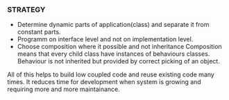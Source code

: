 ### STRATEGY
- Determine dynamic parts of application(class) and separate it from constant parts.
- Programm on interface level and not on implementation level.
- Choose composition where it possible and not inheritance 
  Composition means that every child class have instances of behaviours classes. Behaviour is not inherited but provided by correct picking
  of an object.

All of this helps to build low coupled code and reuse existing code many times. It reduces time for development when system is growing and requiring
more and more maintainance.